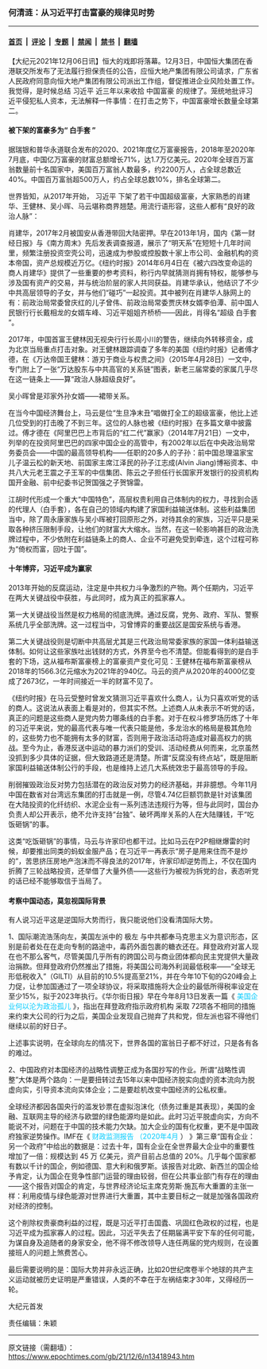 ### 何清涟：从习近平打击富豪的规律见时势

---

#### [首页](../../../..?n13418943) &nbsp;|&nbsp; [评论](../../../../../epoch-comment?n13418943) &nbsp;|&nbsp; [专题](../../../../../epoch-special?n13418943) &nbsp;|&nbsp; [禁闻](../../../../../epoch-news?n13418943) &nbsp;|&nbsp; [禁书](../../../../../books?n13418943) &nbsp;|&nbsp; [翻墙](https://github.com/gfw-breaker/nogfw/blob/master/README.md?n13418943)


<div class="post_content" id="artbody" itemprop="articleBody">
 <!-- article content begin -->
 <p>
  【大纪元2021年12月06日讯】恒大的戏即将落幕。12月3日，中国恒大集团在香港联交所发布了无法履行担保责任的公告，应恒大地产集团有限公司请求，广东省人民政府同意向恒大地产集团有限公司派出工作组，督促推进企业风险处置工作。我觉得，是时候总结
  <ok href="https://www.epochtimes.com/gb/tag/%E4%B9%A0%E8%BF%91%E5%B9%B3.html">
   习近平
  </ok>
  近三年以来收拾
  <ok href="https://www.epochtimes.com/gb/tag/%E4%B8%AD%E5%9B%BD%E5%AF%8C%E8%B1%AA.html">
   中国富豪
  </ok>
  的规律了。笼统地批评习近平侵犯私人资本，无法解释一件事情：在打击之势下，中国富豪增长数量全球第二。
 </p>
 <h4>
  被下架的富豪多为“
  <ok href="https://www.epochtimes.com/gb/tag/%E7%99%BD%E6%89%8B%E5%A5%97.html">
   白手套
  </ok>
  ”
 </h4>
 <p>
  据瑞银和普华永道联合发布的2020、2021年度亿万富豪报告，2018年至2020年7月底，中国亿万富豪的财富总额增长71%，达1.7万亿美元。2020年全球百万富翁数量前十名国家中，美国百万富翁人数最多，约2200万人，占全球总数近40%。中国百万富翁超500万人，约占全球总数10%，排名全球第二。
 </p>
 <p>
  世界皆知，从2017年开始，
  <ok href="https://www.epochtimes.com/gb/tag/%E4%B9%A0%E8%BF%91%E5%B9%B3.html">
   习近平
  </ok>
  下架了若干中国超级富豪，大家熟悉的肖建华、王健林、吴小晖、马云堪称商界翘楚。用流行语形容，这些人都有“良好的政治人脉”：
 </p>
 <p>
  肖建华，2017年2月被国安从香港带回大陆密押。早在2013年1月，国内《第一财经日报》与《南方周末》先后发表调查报道，展示了“明天系”在短短十几年时间里，频繁注册投资空壳公司，迅速成为参股或控股数十家上市公司、金融机构的资本帝国，资产总规模近万亿。《纽约时报》2014年6月4日在《被六四改变命运的商人肖建华》提供了一些重要的参考资料，称行内早就猜测肖拥有特权，能够参与涉及国有资产的交易，并与统治阶层的家人共同获益。肖建华承认，他结识了不少中共高层领导的子女，并与他们“碰巧”一起投资。其中被列在肖建华人脉网上的有：前政治局常委曾庆红的儿子曾伟、前政治局常委贾庆林女婿李伯潭、前中国人民银行行长戴相龙的女婿车峰、习近平姐姐齐桥桥——因此，肖得名“超级
  <ok href="https://www.epochtimes.com/gb/tag/%E7%99%BD%E6%89%8B%E5%A5%97.html">
   白手套
  </ok>
  ”。
 </p>
 <p>
  2017年，中国首富王健林因无视央行行长周小川的警告，继续向外转移资金，成为北京当局重点打击对象。对王健林跟踪调查了多年的美国《纽约时报》记者傅才德，在《万达帝国王健林：游刃于商业与权贵之间》（2015年4月28日）一文中，专门附上了一张“万达股东与中共高官的关系链”图表，新老三届常委的家属几乎尽在这一链条上——算“政治人脉超级良好”。
 </p>
 <p>
  吴小晖曾是邓家外孙女婿——裙带关系。
 </p>
 <p>
  在当今中国经济舞台上，马云是位“生旦净末丑”唱做打全工的超级富豪，他比上述几位受到的打击晚了不到三年。这位的人脉也被《纽约时报》在多篇文章中披露过。傅才德在《阿里巴巴上市背后的“红二代”赢家》（2014年7月21日）一文中，列举的在投资阿里巴巴的四家中国企业的高管中，有2002年以后在中央政治局常务委员会——中国的最高领导机构——任职的20多人的子孙：前中国总理温家宝儿子温云松的新天地、前国家主席江泽民的孙子江志成(Alvin Jiang)博裕资本、中共八大元老王震之子王军的中信集团、陈云之子担任行长国家开发银行的投资机构国开金融、前中纪委书记贺国强之子贺锦雷。
 </p>
 <p>
  江胡时代形成一个重大“中国特色”，高层权贵利用自己体制内的权力，寻找到合适的代理人（白手套），各在自己的领域内构建了家国利益输送体制。这些利益集团当中，除了周永康家族与吴小晖被打回原形之外，对待其余的家族，习近平只是采取各种挤压限制手段，让他们的财富大大缩水。当然，在这一轮影响甚巨的政治洗牌过程中，不少依附在利益链条上的商人、企业不可避免受到牵连，这个过程可称为“倚权而富，回吐于国”。
 </p>
 <h4>
  十年博弈，习近平成为赢家
 </h4>
 <p>
  2013年开始的反腐运动，注定是中共权力斗争激烈的产物。两个任期内，习近平在两大关键战役中获胜，与此同时，成为真正的孤家寡人。
 </p>
 <p>
  第一大关键战役当然是权力格局的彻底洗牌。通过反腐，党务、政府、军队、警察系统几乎全部洗牌。这一过程当中，习曾博弈的重要战区是国安系统与香港。
 </p>
 <p>
  第二大关键战役则是切断中共高层尤其是三代政治局常委家族的家国一体利益输送体制。如何让这些家族吐出钱财的方式，外界至今也不清楚。但能看得到的是白手套的下场，这从福布斯富豪榜上的富豪资产变化可见：王健林在福布斯富豪榜从2018年的1566.3亿元缩水为2021年的940亿。马云的资产从2020年的4000亿变成了2673亿，一年时间接近一半的财富不见了。
 </p>
 <p>
  《纽约时报》在马云受整时曾发文猜测习近平喜欢什么商人，认为只喜欢听党的话的商人。这说法从表面上看是对的，但其实不然。上述商人从未表示不听党的话，真正的问题是这些商人是党内势力哪条线的白手套。对于在权斗修罗场历炼了十年的习近平来说，党的最高代表与唯一代表只能是他，多龙治水的格局是极其危险的，这些势力也不能拥有太多的财富，否则用于政治活动将造成对最高权力的挑战。至今为止，香港反送中运动的暴力派们的受训、活动经费从何而来，北京虽然没抓到多少具体的证据，但大致路道还是清楚。所谓“反腐没有终点站”，既是阻断家国利益输送体制公行的手段，也是维持上述几大系统效忠于最高领导的手段。
 </p>
 <p>
  削弱摧毁政治反对势力包括潜在的政治反对势力的经济基础，并非臆想。今年11月中国在数省对台湾远东集团的打击就是一例，尽管4.74亿巨额罚款是针对该集团在大陆投资的化纤纺织、水泥企业有一系列违法违规行为等，但与此同时，国台办负责人却公开表示，绝不允许支持“台独”、破坏两岸关系的人在大陆赚钱，干“吃饭砸锅”的事。
 </p>
 <p>
  这类“吃饭砸锅”的事情，马云与许家印也都干过。比如马云在P2P相继爆雷的时候，却要推出同类的蚂蚁金服产品；在习近平一再表示“房子是用来住而不是炒的”，苦思挤压房地产泡沫而不得良法的2017年，许家印却逆势而上，不仅在国内折腾了三轮战略投资，还举借了大量外债——这些行为被视为拆党的台，表态听党的话已经不能够取信于当局了。
 </p>
 <h4>
  考察中国动态，莫忽视国际背景
 </h4>
 <p>
  有人说习近平这是逆国际大势而行，我只能说他们没看清国际大势。
 </p>
 <p>
  1、国际潮流浩荡向左，美国左派中的
  <ok href="https://www.epochtimes.com/gb/tag/%E6%9E%81%E5%B7%A6.html">
   极左
  </ok>
  与中共都奉马克思主义为意识形态，区别是前者处在在走向专制的路途中，毒药外面包裹的糖衣还在。拜登政府对富人现在也不那么客气，尽管美国几乎所有的跨国公司与商业团体都向民主党提供大量政治捐款。但拜登政府仍然推出了措施，将美国公司海外利润最低税率——“全球无形低税收入”（GILTI）从目前的10.5%提高至21%，并在今年10下旬的G20峰会上力促，让参加国通过了一项全球协议，将采取措施将大企业的最低所得税率设定在至少15%，拟于2023年执行。《华尔街日报》早在今年8月13日发表一篇《
  <span style="color: #00ccff;">
   <ok href="https://cn.wsj.com/articles/%E7%BE%8E%E5%9B%BD%E4%BC%81%E4%B8%9A%E4%BD%95%E4%BB%A5%E6%B2%A6%E4%B8%BA%E6%94%BF%E6%B2%BB%E5%AD%A4%E5%84%BF-11628727611" style="color: #00ccff;">
    美国企业何以沦为政治孤儿
   </ok>
  </span>
  》，指出在拜登政府指示政府机构 采取 72项各不相同的措施来约束大公司的行为之后，美国企业发现自己抛弃了共和党，但左派也容不得他们继续以前的好日子。
 </p>
 <p>
  上述事实说明，在全球向左的情况下，世界各国的富翁日子都不好过，只是各有各的难过。
 </p>
 <p>
  2、中国政府对本国经济的战略性调整正成为各国抄写的作业。所谓“战略性调整”大体是两个路向：一是要扭转过去15年以来中国经济脱实向虚的资本流向为脱虚向实，引导资本流向实体企业；二是要趁机改变中国经济的公私权重。
 </p>
 <p>
  全球经济都因各国央行的滥发钞票在虚拟泡沫化（债务过重是其表现），美国的金融、互联网主导的经济与欧盟的绿色能源均是如此。此时习近平脱虚向实，方向不能说不对，问题在于中国的技术能力欠缺。加大企业的国有化权重，更不是中国政府独家逆势操作。IMF在《
  <ok href="https://www.imf.org/zh/Publications/FM/Issues/2020/04/06/fiscal-monitor-april-2020">
   <span style="color: #00ccff;">
    财政监测报告 （2020年4月
   </span>
   ）
  </ok>
  》第三章“国有企业：另一个政府”中给出的数据是：过去十年，国有企业在全世界最大企业中的重要性增加了一倍：规模达到 45 万 亿美元，资产目前占总值的 20%。几乎每个国家都有数以千计的国企，例如德国、意大利和俄罗斯。该报告对北欧、新西兰的国企给予肯定，认为国企在竞争性部门运营的理由较弱，但在公共事业部门有存在的理由——这个报告对国企的肯定，与世界经济论坛主席克劳斯·施瓦布大重置的主张一样：利用疫情与绿色能源对世界进行大重置，其中主要目标之一就是加强各国政府对经济的控制。
 </p>
 <p>
  这个削除权贵豪商利益的过程，既是习近平打击国蠹、巩固红色政权的过程，也是习近平成为孤家寡人的过程。因此，习近平失去了任期届满平安下车的任何可能，为谋自身及追随者的身家安全，他不得不修改领导人连任两届的党内规则，在设置接班人的问题上煞费苦心。
 </p>
 <p>
  最后需要说明的是：国际大势并非永远正确，比如20世纪席卷半个地球的共产主义运动就被历史证明是严重错误，人类的不幸在于左祸结束才30年，又得经历一轮。
 </p>
 <p>
  大纪元首发
 </p>
 <p>
  责任编辑：朱颖
 </p>
 <!-- article content end -->
 <div id="below_article_ad">
 </div>
</div>


---

原文链接（需翻墙）：https://www.epochtimes.com/gb/21/12/6/n13418943.htm